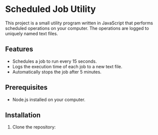 # Scheduled Job Utility

This project is a small utility program written in JavaScript that performs scheduled operations on your computer. The operations are logged to uniquely named text files.

## Features

- Schedules a job to run every 15 seconds.
- Logs the execution time of each job to a new text file.
- Automatically stops the job after 5 minutes.

## Prerequisites

- Node.js installed on your computer.

## Installation

1. Clone the repository: